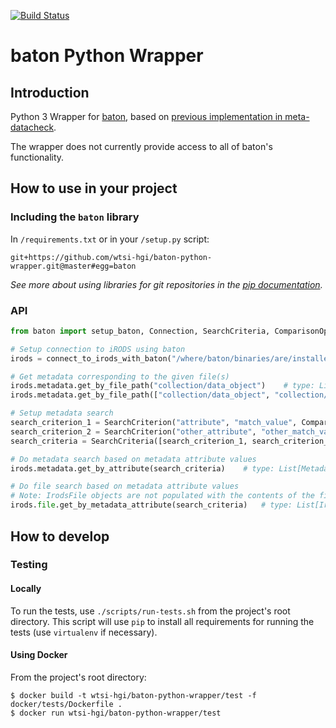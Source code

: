[![Build Status](https://travis-ci.org/wtsi-hgi/baton-python-wrapper.svg)](https://travis-ci.org/wtsi-hgi/baton-python-wrapper)
# baton Python Wrapper


## Introduction
Python 3 Wrapper for [baton](https://github.com/wtsi-npg/baton), based on [previous implementation in meta-datacheck](https://github.com/wtsi-hgi/metadata-check/blob/9cd5c41b0f2e254fc1d6249a14752bd428587bb7/irods_baton/baton_wrapper.py).

The wrapper does not currently provide access to all of baton's functionality.


## How to use in your project
### Including the `baton` library
In ``/requirements.txt`` or in your ``/setup.py`` script:
```
git+https://github.com/wtsi-hgi/baton-python-wrapper.git@master#egg=baton
```
*See more about using libraries for git repositories in the 
[pip documentation](https://pip.readthedocs.org/en/1.1/requirements.html#git).*


### API
```python
from baton import setup_baton, Connection, SearchCriteria, ComparisonOperator, SearchCriterion, IrodsFile, Metadata

# Setup connection to iRODS using baton
irods = connect_to_irods_with_baton("/where/baton/binaries/are/installed/", "irods_query_zone") # type: Connection

# Get metadata corresponding to the given file(s)
irods.metadata.get_by_file_path("collection/data_object")    # type: List[Metadata]:
irods.metadata.get_by_file_path(["collection/data_object", "collection/other_data_object_"])    # type: List[Metadata]:

# Setup metadata search
search_criterion_1 = SearchCriterion("attribute", "match_value", ComparisonOperator.EQUALS)
search_criterion_2 = SearchCriterion("other_attribute", "other_match_value", ComparisonOperator.LESS_THAN)
search_criteria = SearchCriteria([search_criterion_1, search_criterion_2])  # Collection of SearchCriteria (subclass of `list`)

# Do metadata search based on metadata attribute values
irods.metadata.get_by_attribute(search_criteria)    # type: List[Metadata]:

# Do file search based on metadata attribute values
# Note: IrodsFile objects are not populated with the contents of the file on iRODS
irods.file.get_by_metadata_attribute(search_criteria)   # type: List[IrodsFile]
```


## How to develop
### Testing
#### Locally
To run the tests, use ``./scripts/run-tests.sh`` from the project's root directory. This script will use ``pip`` to 
install all requirements for running the tests (use `virtualenv` if necessary).

#### Using Docker
From the project's root directory:
```
$ docker build -t wtsi-hgi/baton-python-wrapper/test -f docker/tests/Dockerfile .
$ docker run wtsi-hgi/baton-python-wrapper/test
```